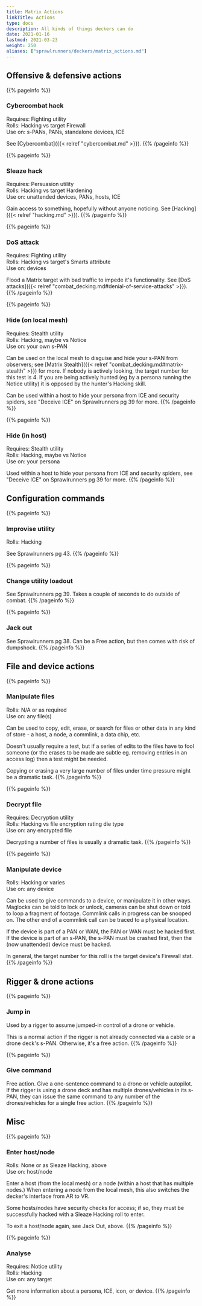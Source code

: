 ```yaml
---
title: Matrix Actions
linkTitle: Actions
type: docs
description: All kinds of things deckers can do
date: 2021-01-16
lastmod: 2021-03-23
weight: 250
aliases: ["sprawlrunners/deckers/matrix_actions.md"]
---
```


## Offensive & defensive actions

{{% pageinfo %}} 
### Cybercombat hack
Requires: Fighting utility \
Rolls: Hacking vs target Firewall \
Use on: s-PANs, PANs, standalone devices, ICE

See [Cybercombat]({{< relref "cybercombat.md" >}}).
{{% /pageinfo %}} 

{{% pageinfo %}} 
### Sleaze hack
Requires: Persuasion utility \
Rolls: Hacking vs target Hardening \
Use on: unattended devices, PANs, hosts, ICE

Gain access to something, hopefully without anyone noticing. See [Hacking]({{< relref "hacking.md" >}}).
{{% /pageinfo %}} 


{{% pageinfo %}} 
### DoS attack
Requires: Fighting utility \
Rolls: Hacking vs target's Smarts attribute \
Use on: devices

Flood a Matrix target with bad traffic to impede it's functionality. See [DoS attacks]({{< relref "combat_decking.md#denial-of-service-attacks" >}}).
{{% /pageinfo %}} 



{{% pageinfo %}} 
### Hide (on local mesh)
Requires: Stealth utility \
Rolls: Hacking, maybe vs Notice \
Use on: your own s-PAN

Can be used on the local mesh to disguise and hide your s-PAN from observers; see [Matrix Stealth]({{< relref "combat_decking.md#matrix-stealth" >}}) for more. If nobody is actively looking, the target number for this test is 4. If you are being actively hunted (eg by a persona running the Notice utility) it is opposed by the hunter's Hacking skill.

Can be used within a host to hide your persona from ICE and security spiders, see "Deceive ICE" on Sprawlrunners pg 39 for more.
{{% /pageinfo %}} 


{{% pageinfo %}} 
### Hide (in host)
Requires: Stealth utility \
Rolls: Hacking, maybe vs Notice \
Use on: your persona

Used within a host to hide your persona from ICE and security spiders, see "Deceive ICE" on Sprawlrunners pg 39 for more.
{{% /pageinfo %}} 



## Configuration commands

{{% pageinfo %}} 
### Improvise utility
Rolls: Hacking

See Sprawlrunners pg 43.
{{% /pageinfo %}} 


{{% pageinfo %}} 
### Change utility loadout

See Sprawlrunners pg 39. Takes a couple of seconds to do outside of combat.
{{% /pageinfo %}} 


{{% pageinfo %}} 
### Jack out

See Sprawlrunners pg 38. Can be a Free action, but then comes with risk of dumpshock.
{{% /pageinfo %}} 


## File and device actions

{{% pageinfo %}} 
### Manipulate files
Rolls: N/A or as required \
Use on: any file(s)

Can be used to copy, edit, erase, or search for files or other data in any kind of store - a host, a node, a commlink, a data chip, etc.

Doesn't usually require a test, but if a series of edits to the files have to fool someone (or the erases to be made are subtle eg. removing entries in an access log) then a test might be needed.

Copying or erasing a very large number of files under time pressure might be a dramatic task.
{{% /pageinfo %}} 

{{% pageinfo %}} 
### Decrypt file
Requires: Decryption utility \
Rolls: Hacking vs file encryption rating die type \
Use on: any encrypted file

Decrypting a number of files is usually a dramatic task.
{{% /pageinfo %}} 



{{% pageinfo %}} 
### Manipulate device
Rolls: Hacking or varies \
Use on: any device

Can be used to give commands to a device, or manipulate it in other ways. Maglocks can be told to lock or unlock, cameras can be shut down or told to loop a fragment of footage. Commlink calls in progress can be snooped on. The other end of a commlink call can be traced to a physical location.

If the device is part of a PAN or WAN, the PAN or WAN must be hacked first. If the device is part of an s-PAN, the s-PAN must be crashed first, then the (now unattended) device must be hacked.

In general, the target number for this roll is the target device's Firewall stat.
{{% /pageinfo %}} 


## Rigger & drone actions

{{% pageinfo %}} 
### Jump in

Used by a rigger to assume jumped-in control of a drone or vehicle. 

This is a normal action if the rigger is not already connected via a cable or a drone deck's s-PAN. Otherwise, it's a free action.
{{% /pageinfo %}} 



{{% pageinfo %}} 
### Give command

Free action. Give a one-sentence command to a drone or vehicle autopilot. If the rigger is using a drone deck and has multiple drones/vehicles in its s-PAN, they can issue the same command to any number of the drones/vehicles for a single free action. 
{{% /pageinfo %}} 



## Misc 

{{% pageinfo %}} 
### Enter host/node
Rolls: None or as Sleaze Hacking, above \
Use on: host/node

Enter a host (from the local mesh) or a node (within a host that has multiple nodes.) When entering a node from the local mesh, this also switches the decker's interface from AR to VR.

Some hosts/nodes have security checks for access; if so, they must be successfully hacked with a Sleaze Hacking roll to enter.

To exit a host/node again, see Jack Out, above.
{{% /pageinfo %}} 


{{% pageinfo %}} 
### Analyse
Requires: Notice utility \
Rolls: Hacking \
Use on: any target

Get more information about a persona, ICE, icon, or device.
{{% /pageinfo %}} 